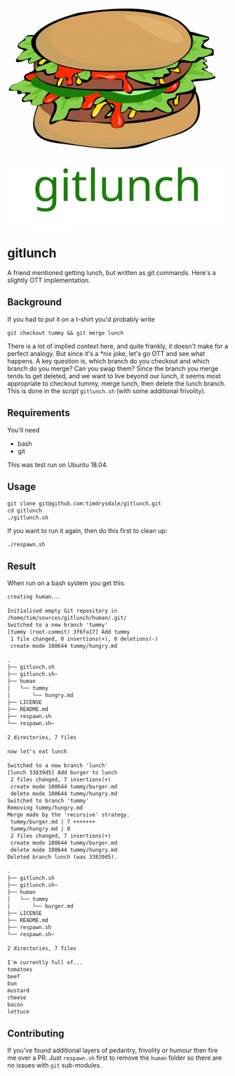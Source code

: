 ![gitlunch burger logo](./img/logo.svg)

# gitlunch
A friend mentioned getting lunch, but written as git commands. Here's a slightly OTT implementation. 

## Background

If you had to put it on a t-shirt you'd probably write

```
git checkout tummy && git merge lunch
```

There is a lot of implied context here, and quite frankly, it doesn't make for a perfect analogy. But since it's a *nix joke, let's go OTT and see what happens. A key question is, which branch do you checkout and which branch do you merge? Can you swap them?  Since the branch you merge tends to get deleted, and we want to live beyond our lunch, it seems most appropriate to checkout tummy, merge lunch, then delete the lunch branch. This is done in the script `gitlunch.sh` (with some additional frivolity).

## Requirements

You'll need 

   - bash
   - git
  
This was test run on Ubuntu 18.04.

## Usage

```
git clone git@github.com:timdrysdale/gitlunch.git
cd gitlunch
./gitlunch.sh
```

If you want to run it again, then do this first to clean up:

```
./respawn.sh
```

## Result

When run on a bash system you get this:

```
creating human...

Initialised empty Git repository in /home/tim/sources/gitlunch/human/.git/
Switched to a new branch 'tummy'
[tummy (root-commit) 3f6fa17] Add tummy
 1 file changed, 0 insertions(+), 0 deletions(-)
 create mode 100644 tummy/hungry.md

.
├── gitlunch.sh
├── gitlunch.sh~
├── human
│   └── tummy
│       └── hungry.md
├── LICENSE
├── README.md
├── respawn.sh
└── respawn.sh~

2 directories, 7 files

now let's eat lunch

Switched to a new branch 'lunch'
[lunch 33839d5] Add burger to lunch
 2 files changed, 7 insertions(+)
 create mode 100644 tummy/burger.md
 delete mode 100644 tummy/hungry.md
Switched to branch 'tummy'
Removing tummy/hungry.md
Merge made by the 'recursive' strategy.
 tummy/burger.md | 7 +++++++
 tummy/hungry.md | 0
 2 files changed, 7 insertions(+)
 create mode 100644 tummy/burger.md
 delete mode 100644 tummy/hungry.md
Deleted branch lunch (was 33839d5).

.
├── gitlunch.sh
├── gitlunch.sh~
├── human
│   └── tummy
│       └── burger.md
├── LICENSE
├── README.md
├── respawn.sh
└── respawn.sh~

2 directories, 7 files

I'm currently full of...
tomatoes
beef
bun
mustard
cheese
bacon
lettuce
```

## Contributing

If you've found additional layers of pedantry, frivolity or humour then fire me over a PR. Just `respawn.sh` first to remove the `human` folder so there are no issues with `git` sub-modules.

